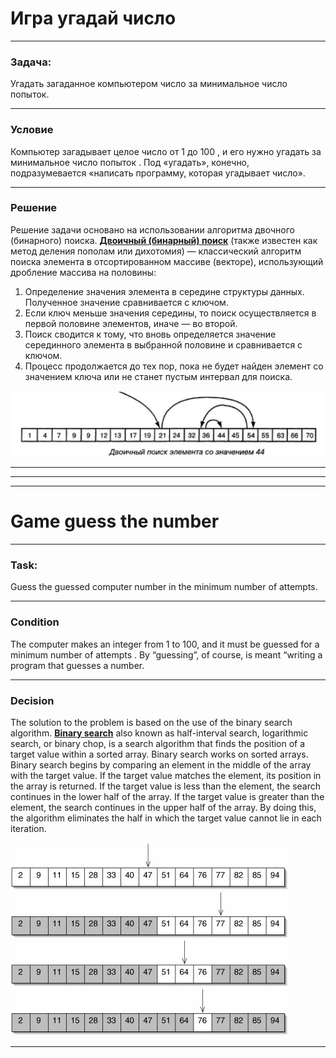 #  Игра угадай число
----
### Задача:
Угадать загаданное компьютером число за минимальное число попыток. 

* * * * * * * * *
### Условие
Компьютер загадывает целое число от 1  до 100 , и его нужно угадать за минимальное число попыток . Под «угадать», конечно, подразумевается «написать программу, которая угадывает число».
* * * * * * * * *
### Решение
Решение задачи основано на использовании алгоритма двочного (бинарного) поиска.
[**Двоичный (бинарный) поиск**](https://ru.wikipedia.org/wiki/Двоичный_поиск) (также известен как метод деления пополам или дихотомия) — классический алгоритм поиска элемента в отсортированном массиве (векторе), использующий дробление массива на половины:
1. Определение значения элемента в середине структуры данных. Полученное значение сравнивается с ключом.
2. Если ключ меньше значения середины, то поиск осуществляется в первой половине элементов, иначе — во второй.
3. Поиск сводится к тому, что вновь определяется значение серединного элемента в выбранной половине и сравнивается с ключом.
4. Процесс продолжается до тех пор, пока не будет найден элемент со значением ключа или не станет пустым интервал для поиска.

![double search](common/algorithm_double_search.png "двоичный бинарный поиск" )

* * * * * * * * 


----
----

# Game guess the number
----
### Task:
Guess the guessed computer number in the minimum number of attempts. 

* * * * * * * * *
### Condition
The computer makes an integer from 1 to 100, and it must be guessed for a minimum number of attempts . By “guessing”, of course, is meant “writing a program that guesses a number.
* * * * * * * * *
### Decision
The solution to the problem is based on the use of the binary search algorithm.
[**Binary search**](https://en.wikipedia.org/wiki/Binary_search_algorithm) also known as half-interval search, logarithmic search, or binary chop, is a search algorithm that finds the position of a target value within a sorted array.
Binary search works on sorted arrays. Binary search begins by comparing an element in the middle of the array with the target value. If the target value matches the element, its position in the array is returned. If the target value is less than the element, the search continues in the lower half of the array. If the target value is greater than the element, the search continues in the upper half of the array. By doing this, the algorithm eliminates the half in which the target value cannot lie in each iteration.

![binary search](common/Binary_search_algorithm.jpg "binary search" )

* * * * * * * * 
